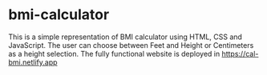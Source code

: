 # bmi-calculator
This is a simple representation of BMI calculator using HTML, CSS and JavaScript. The user can choose between Feet and Height or Centimeters as a height selection.
The fully functional website is deployed in https://cal-bmi.netlify.app
